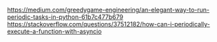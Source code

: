 https://medium.com/greedygame-engineering/an-elegant-way-to-run-periodic-tasks-in-python-61b7c477b679
https://stackoverflow.com/questions/37512182/how-can-i-periodically-execute-a-function-with-asyncio